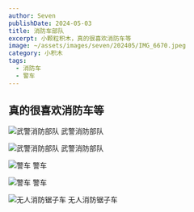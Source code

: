 ```yaml
---
author: Seven
publishDate: 2024-05-03
title: 消防车部队
excerpt: 小颗粒积木，真的很喜欢消防车等
image: ~/assets/images/seven/202405/IMG_6670.jpeg
category: 小积木
tags:
  - 消防车
  - 警车
---
```


## 真的很喜欢消防车等

![武警消防部队](~/assets/images/seven/202405/IMG_6669.jpeg)
武警消防部队

![武警消防部队](~/assets/images/seven/202405/IMG_6671.jpeg)
武警消防部队

![警车](~/assets/images/seven/202405/IMG_6675.jpeg)
警车

![警车](~/assets/images/seven/202405/IMG_6676.jpeg)
警车

![无人消防锯子车](~/assets/images/seven/202405/IMG_6677.jpeg)
无人消防锯子车
